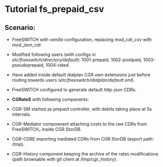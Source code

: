 Tutorial fs_prepaid_csv
=======================

Scenario:
---------

- FreeSWITCH with *vanilla* configuration, replacing *mod_cdr_csv* with *mod_json_cdr*. 

 - Modified following users (with configs in *etc/freeswitch/directory/default*): 1001-prepaid, 1002-postpaid, 1003-pseudoprepaid, 1004-rated.
 - Have added inside default dialplan CGR own extensions just before routing towards users (*etc/freeswitch/dialplan/default.xml*).
 - FreeSWITCH configured to generate default *http-json* CDRs.

- **CGRateS** with following components:

 - CGR-SM started as prepaid controller, with debits taking place at 5s intervals.
 - CGR-Mediator compoenent attaching costs to the raw CDRs from FreeSWITCH_ inside CGR StorDB.
 - CGR-CDRE exporting mediated CDRs from CGR StorDB (export path: */tmp*).
 - CGR-History component keeping the archive of the rates modifications (path browsable with git client at */tmp/cgr_history*).
